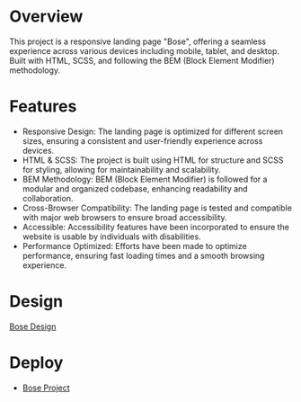 # Overview
This project is a responsive landing page "Bose", offering a seamless experience across various devices including mobile, tablet, and desktop. Built with HTML, SCSS, and following the BEM (Block Element Modifier) methodology.
# Features
- Responsive Design: The landing page is optimized for different screen sizes, ensuring a consistent and user-friendly experience across devices.
- HTML & SCSS: The project is built using HTML for structure and SCSS for styling, allowing for maintainability and scalability.
- BEM Methodology: BEM (Block Element Modifier) is followed for a modular and organized codebase, enhancing readability and collaboration.
- Cross-Browser Compatibility: The landing page is tested and compatible with major web browsers to ensure broad accessibility.
- Accessible: Accessibility features have been incorporated to ensure the website is usable by individuals with disabilities.
- Performance Optimized: Efforts have been made to optimize performance, ensuring fast loading times and a smooth browsing experience.
# Design
[Bose Design](https://www.figma.com/file/DtkQmQ797hk0nI4KfMi2Uq/BOSE-New-Version?type=design&node-id=6703-88&t=L7eKz5YKLN0m5WxR-0)
# Deploy
- [Bose Project](https://kostiukmkalne.github.io/layout_landing-page/)

